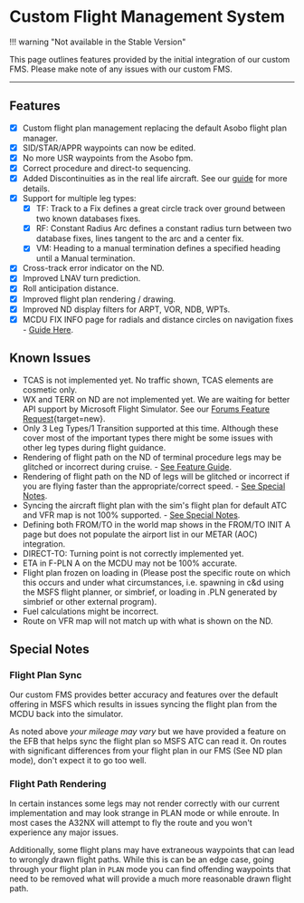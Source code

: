 # Custom Flight Management System

!!! warning "Not available in the Stable Version"

This page outlines features provided by the initial integration of our custom FMS. Please make note of any issues with our custom FMS.

---

## Features

- [x] Custom flight plan management replacing the default Asobo flight plan manager.
- [x] SID/STAR/APPR waypoints can now be edited.
- [x] No more USR waypoints from the Asobo fpm.
- [x] Correct procedure and direct-to sequencing.
- [x] Added Discontinuities as in the real life aircraft. See our [guide](../../pilots-corner/beginner-guide/preparing-mcdu.md#discontinuity) for more details.
- [x] Support for multiple leg types:
    - [x] TF: Track to a Fix defines a great circle track over ground between two known databases fixes.
    - [x] RF: Constant Radius Arc defines a constant radius turn between two database fixes, lines tangent to the arc and a center fix.
    - [x] VM: Heading to a manual termination defines a specified heading until a Manual termination.
- [x] Cross-track error indicator on the ND.
- [x] Improved LNAV turn prediction.
- [x] Roll anticipation distance.
- [x] Improved flight plan rendering / drawing.
- [x] Improved ND display filters for  ARPT, VOR, NDB, WPTs.
- [x] MCDU FIX INFO page for radials and distance circles on navigation fixes - [Guide Here](fixinfo.md).

## Known Issues

- TCAS is not implemented yet. No traffic shown, TCAS elements are cosmetic only.
- WX and TERR on ND are not implemented yet. We are waiting for better API support by Microsoft Flight Simulator. See our [Forums Feature Request](https://forums.flightsimulator.com/t/implement-weather-and-terrain-api-s-for-aircraft-developers-to-implement-accurate-radar-predictive-windshear-egpws-and-metar-wind-uplink/442016){target=new}.
- Only 3 Leg Types/1 Transition supported at this time. Although these cover most of the important types there might be some issues with other leg types during flight guidance.
- Rendering of flight path on the ND of terminal procedure legs may be glitched or incorrect during cruise. - [See Feature Guide](../feature-guides/cFMS.md#flight-path-rendering).
- Rendering of flight path on the ND of legs will be glitched or incorrect if you are flying faster than the appropriate/correct speed. - [See Special Notes](../feature-guides/cFMS.md#flight-path-rendering).
- Syncing the aircraft flight plan with the sim's flight plan for default ATC and VFR map is not 100% supported. - [See Special Notes](../feature-guides/cFMS.md#flight-plan-sync).
- Defining both FROM/TO in the world map shows in the FROM/TO INIT A page but does not populate the airport list in our METAR (AOC) integration.
- DIRECT-TO: Turning point is not correctly implemented yet.
- ETA in F-PLN A on the MCDU may not be 100% accurate.
- Flight plan frozen on loading in (Please post the specific route on which this occurs and under what circumstances, i.e. spawning in c&d using the MSFS flight planner, or simbrief, or loading in .PLN generated by simbrief or other external program).
- Fuel calculations might be incorrect.
- Route on VFR map will not match up with what is shown on the ND.

## Special Notes

### Flight Plan Sync

Our custom FMS provides better accuracy and features over the default offering in MSFS which results in issues syncing the flight plan from the MCDU back into the simulator.

As noted above *your mileage may vary* but we have provided a feature on the EFB that helps sync the flight plan so MSFS ATC can read it. On routes with significant differences from your flight plan in our FMS (See ND plan mode), don't expect it to go too well.

### Flight Path Rendering

In certain instances some legs may not render correctly with our current implementation and may look strange in PLAN mode or while enroute. In most cases the A32NX will attempt to fly the route and you won't experience any major issues.

Additionally, some flight plans may have extraneous waypoints that can lead to wrongly drawn flight paths. While this is can be an edge case, going through your flight plan in `PLAN` mode you can find offending waypoints that need to be removed what will provide a much more reasonable drawn flight path.
